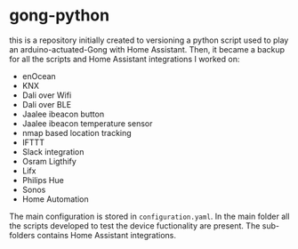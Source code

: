# gong-python
this is a repository initially created to versioning a python script used to play an arduino-actuated-Gong with Home Assistant.
Then, it became a backup for all the scripts and Home Assistant integrations I worked on:

- enOcean
- KNX
- Dali over Wifi
- Dali over BLE
- Jaalee ibeacon button
- Jaalee ibeacon temperature sensor
- nmap based location tracking
- IFTTT
- Slack integration
- Osram Ligthify
- Lifx
- Philips Hue
- Sonos
- Home Automation

The main configuration is stored in `configuration.yaml`.
In the main folder all the scripts developed to test the device fuctionality are present.
The sub-folders contains Home Assistant integrations.


